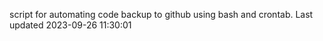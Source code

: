 script for automating code backup to github using bash and crontab. Last updated 2023-09-26 11:30:01
